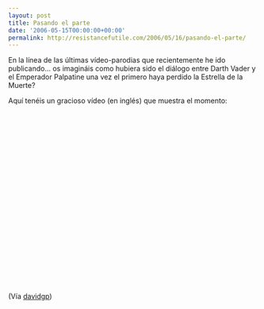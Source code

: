 ```yaml
---
layout: post
title: Pasando el parte
date: '2006-05-15T00:00:00+00:00'
permalink: http://resistancefutile.com/2006/05/16/pasando-el-parte/
---
```

En la línea de las últimas vídeo-parodias que recientemente he ido publicando... os imagináis como hubiera sido el diálogo entre Darth Vader y el Emperador Palpatine una vez el primero haya perdido la Estrella de la Muerte?

Aquí tenéis un gracioso vídeo (en inglés) que  muestra el momento:

<object width="425" height="350"><param name="movie" value="http://www.youtube.com/v/VO9zwhersfk"></param><embed src="http://www.youtube.com/v/VO9zwhersfk" type="application/x-shockwave-flash" width="425" height="350"></embed></object>

(Vía <a href="http://www.davidgp.com/viewnoticia.action?id=1200">davidgp</a>)
